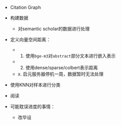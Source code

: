 - Citation Graph

- 构建数据
	- 对semantic scholar的数据进行处理

- 定义向量空间距离：
	- 1. 使用`bge-m3`对`abstract`部分文本进行嵌入表示
	- 2. 使用dense/sparse/colbert表示距离
	- x. 启元服务器停机一周，数据暂时无法处理

- 使用KNN对样本进行分类
- 阅读

- 可能耽误进度的事情：
	- 改毕设